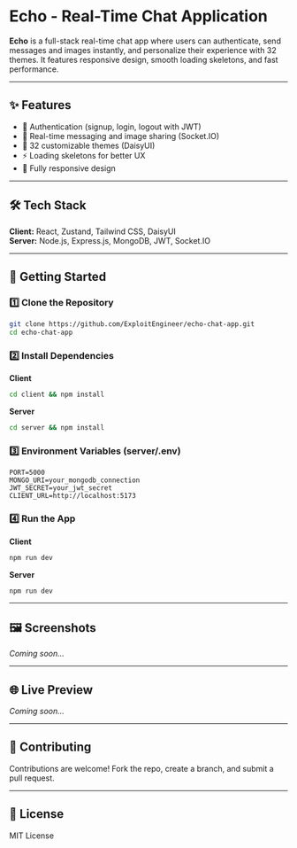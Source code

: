 # Echo - Real-Time Chat Application

**Echo** is a full-stack real-time chat app where users can authenticate, send messages and images instantly, and personalize their experience with 32 themes. It features responsive design, smooth loading skeletons, and fast performance.

---

## ✨ Features

- 🔐 Authentication (signup, login, logout with JWT)
- 💬 Real-time messaging and image sharing (Socket.IO)
- 🎨 32 customizable themes (DaisyUI)
- ⚡ Loading skeletons for better UX
- 📱 Fully responsive design

---

## 🛠 Tech Stack

**Client:** React, Zustand, Tailwind CSS, DaisyUI <br>
**Server:** Node.js, Express.js, MongoDB, JWT, Socket.IO

---

## 🚀 Getting Started

### 1️⃣ Clone the Repository

```bash
git clone https://github.com/ExploitEngineer/echo-chat-app.git
cd echo-chat-app
```

### 2️⃣ Install Dependencies

**Client**

```bash
cd client && npm install
```

**Server**

```bash
cd server && npm install
```

### 3️⃣ Environment Variables (server/.env)

```env
PORT=5000
MONGO_URI=your_mongodb_connection
JWT_SECRET=your_jwt_secret
CLIENT_URL=http://localhost:5173
```

### 4️⃣ Run the App

**Client**

```bash
npm run dev
```

**Server**

```bash
npm run dev
```

---

## 🖼️ Screenshots

_Coming soon..._

---

## 🌐 Live Preview

_Coming soon..._

---

## 🤝 Contributing

Contributions are welcome! Fork the repo, create a branch, and submit a pull request.

---

## 📜 License

MIT License
